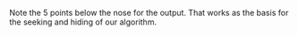 Note the 5 points below the nose for the output. That works as the basis for the seeking and hiding of our algorithm. 
